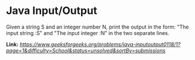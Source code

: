 # Java Input/Output
Given a string S and an integer number N, print the output in the form: "The input string :S" and "The input integer :N" in the two separate lines.  
  
**Link:** _https://www.geeksforgeeks.org/problems/java-inputoutput0118/1?page=1&difficulty=School&status=unsolved&sortBy=submissions_
